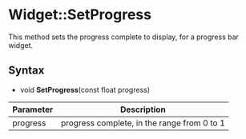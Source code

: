 # Widget::SetProgress #

This method sets the progress complete to display, for a progress bar widget.

## Syntax ##
- void **SetProgress**(const float progress)

| Parameter | Description |
| --- | --- |
| progress | progress complete, in the range from 0 to 1 |
